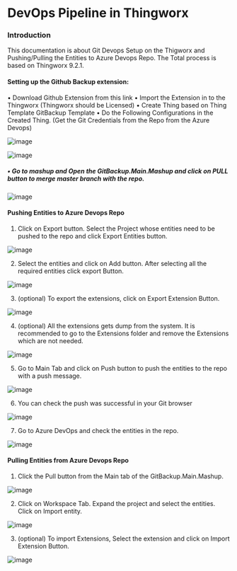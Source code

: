 # DevOps Pipeline in Thingworx
### Introduction
This documentation is about Git Devops Setup on the Thigworx and Pushing/Pulling the Entities to Azure Devops Repo. The Total process is based on Thingworx 9.2.1.

#### Setting up the Github Backup extension:
•	Download Github Extension from this link
•	Import the Extension in to the Thingworx (Thingworx should be Licensed)
•	Create Thing based on Thing Template GitBackup Template
•	Do the Following Configurations in the Created Thing. (Get the Git Credentials from the Repo from the Azure Devops)

![image](https://user-images.githubusercontent.com/67698473/168418576-19996173-3b57-4b95-8c6c-84fef70116ee.png)


![image](https://user-images.githubusercontent.com/67698473/168417088-54fd2099-cdc2-49cd-b841-7ccbc182546f.png)

##### •	Go to mashup and Open the GitBackup.Main.Mashup and click on PULL button to merge master branch with the repo.

![image](https://user-images.githubusercontent.com/67698473/168417115-c77f2393-344a-4e28-acf2-99f42803647b.png)

#### Pushing Entities to Azure Devops Repo

1. Click on Export button. Select the Project whose entities need to be pushed to the repo and click Export Entities button.

![image](https://user-images.githubusercontent.com/67698473/168417137-b3346680-5abf-43f8-901a-cb789d1d29ad.png)

2. Select the entities and click on Add button. After selecting all the required entities click export Button.

![image](https://user-images.githubusercontent.com/67698473/168417157-7d0b477b-a1f4-4186-87b1-2180dd82352d.png)

3. (optional) To export the extensions, click on Export Extension Button.

![image](https://user-images.githubusercontent.com/67698473/168417185-9957f4a8-92a6-4c15-bb89-871a84d0aaa4.png)

4. (optional) All the extensions gets dump from the system. It is recommended to go to the Extensions folder and remove the Extensions which are not needed. 

![image](https://user-images.githubusercontent.com/67698473/168417217-faac498f-d8ff-45a1-ab4a-6bebbb6fd534.png)

5. Go to Main Tab and click on Push button to push the entities to the repo with a push message.

![image](https://user-images.githubusercontent.com/67698473/168417227-ecf5413e-9940-46b8-ab00-e8aa1ca1869a.png)

6. You can check the push was successful in your Git browser

![image](https://user-images.githubusercontent.com/67698473/168417237-9e2c6f88-0463-4d03-b87e-ff2a35e8cb67.png)


7.	Go to Azure DevOps and check the entities in the repo.

![image](https://user-images.githubusercontent.com/67698473/168417246-564bed78-0d2c-4a7d-b802-f020023fe8c8.png)

#### Pulling Entities from Azure Devops Repo

1.	  Click the Pull button from the Main tab of the GitBackup.Main.Mashup.

![image](https://user-images.githubusercontent.com/67698473/168417265-665c8f8b-b299-445e-8ded-5ca7a75985ac.png)

2.    Click on Workspace Tab. Expand the project and select the entities. Click on Import entity.

![image](https://user-images.githubusercontent.com/67698473/168417281-a9d46047-a75c-4be7-9e42-7a0020d50ad4.png)

3.    (optional) To import Extensions, Select the extension and click on Import Extension Button.

![image](https://user-images.githubusercontent.com/67698473/168417290-440c0b6b-ca46-4a9c-8db6-959d6ba8b737.png)
